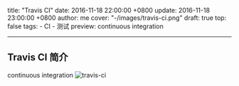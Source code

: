 title: "Travis CI"
date: 2016-11-18 22:00:00 +0800
update: 2016-11-18 23:00:00 +0800
author: me
cover: "-/images/travis-ci.png"
draft: true
top: false
tags:
    - CI
    - 测试
preview: continuous integration

---
## Travis CI 简介
continuous integration
![travis-ci](-/images/travis-ci.png)
